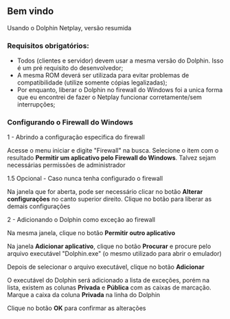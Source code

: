 ## Bem vindo

Usando o Dolphin Netplay, versão resumida

### Requisitos obrigatórios:

  * Todos (clientes e servidor) devem usar a mesma versão do Dolphin. Isso é um pré requisito do desenvolvedor;
  * A mesma ROM deverá ser utilizada para evitar problemas de compatibilidade (utilize somente cópias legalizadas);
  * Por enquanto, liberar o Dolphin no firewall do Windows foi a unica forma que eu encontrei de fazer o Netplay funcionar corretamente/sem interrupções;

### Configurando o Firewall do Windows

1 - Abrindo a configuração especifica do firewall

Acesse o menu iniciar e digite "Firewall" na busca. Selecione o item com o resultado **Permitir um aplicativo pelo Firewall do Windows**. Talvez sejam necessárias permissões de administrador

1.5 Opcional - Caso nunca tenha configurado o firewall

Na janela que for aberta, pode ser necessário clicar no botão **Alterar configurações** no canto superior direito. Clique no botão para liberar as demais configurações


2 - Adicionando o Dolphin como exceção ao firewall

Na mesma janela, clique no botão **Permitir outro aplicativo**

Na janela **Adicionar aplicativo**, clique no botão **Procurar** e procure pelo arquivo executável "Dolphin.exe" (o mesmo utilizado para abrir o emulador)

Depois de selecionar o arquivo executável, clique no botão **Adicionar**

O executável do Dolphin será adicionado a lista de exceções, porém na lista, existem as colunas **Privada** e **Pública** com as caixas de marcação. Marque a caixa da coluna **Privada** na linha do Dolphin

Clique no botão **OK** para confirmar as alterações
